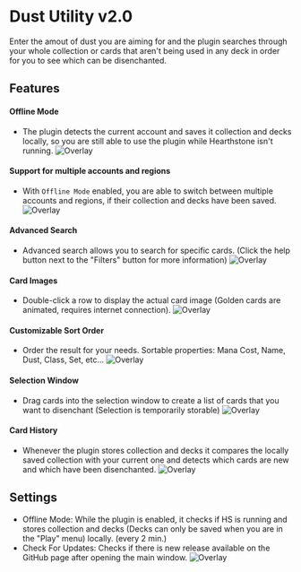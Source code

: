 # Dust Utility v2.0
Enter the amout of dust you are aiming for and the plugin searches through your whole collection or cards that aren't being used in any deck in order for you to see which can be disenchanted.

## Features
#### Offline Mode
- The plugin detects the current account and saves it collection and decks locally, so you are still able to use the plugin while Hearthstone isn't running.
![Overlay](https://i.imgur.com/O8LwlTT.png)

#### Support for multiple accounts and regions
- With `Offline Mode` enabled, you are able to switch between multiple accounts and regions, if their collection and decks have been saved.
![Overlay](https://i.imgur.com/5Iz4V70.png)

#### Advanced Search
- Advanced search allows you to search for specific cards. (Click the help button next to the "Filters" button for more information)
![Overlay](https://i.imgur.com/ZhVga8b.png)

#### Card Images
- Double-click a row to display the actual card image (Golden cards are animated, requires internet connection).
![Overlay](https://i.imgur.com/iaV9Zhg.png)

#### Customizable Sort Order
- Order the result for your needs. Sortable properties: Mana Cost, Name, Dust, Class, Set, etc...
![Overlay](https://i.imgur.com/xwNNTsc.png)

#### Selection Window
- Drag cards into the selection window to create a list of cards that you want to disenchant (Selection is temporarily storable)
![Overlay](https://i.imgur.com/5Jf42JL.png)

#### Card History
- Whenever the plugin stores collection and decks it compares the locally saved collection with your current one and detects which cards are new and which have been disenchanted.
![Overlay](https://i.imgur.com/55Ucd4m.png)

## Settings
* Offline Mode: While the plugin is enabled, it checks if HS is running and stores collection and decks (Decks can only be saved when you are in the "Play" menu) locally. (every 2 min.)
* Check For Updates: Checks if there is new release available on the GitHub page after opening the main window.
![Overlay](https://i.imgur.com/FWou7M5.png)
